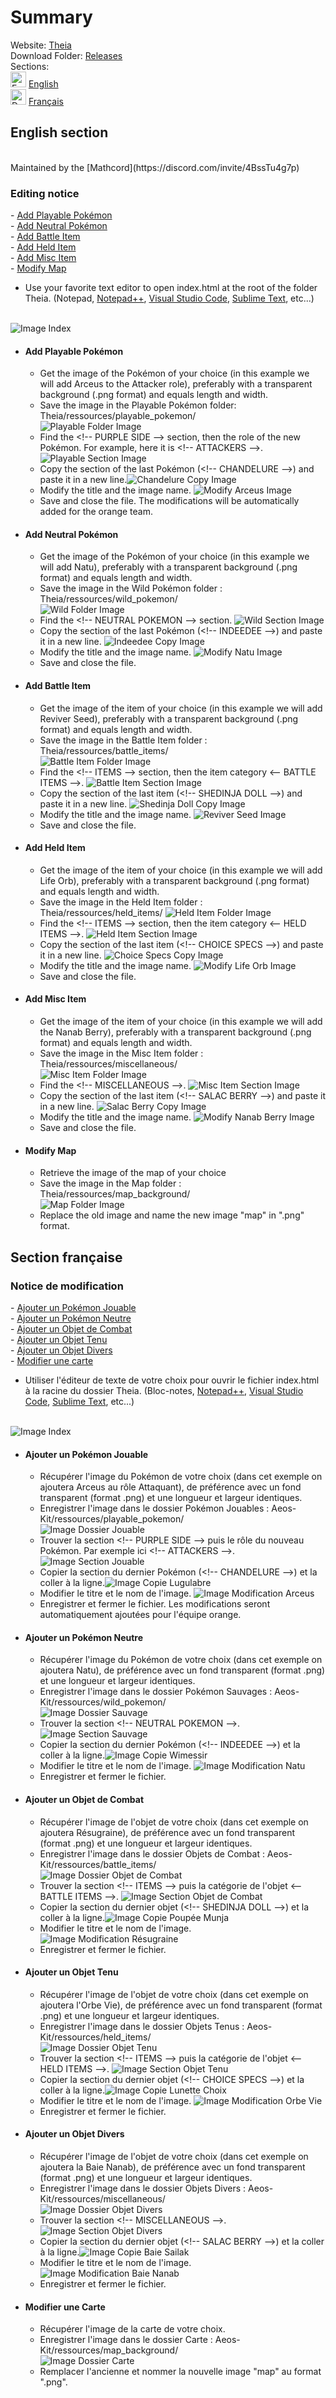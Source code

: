 # Summary
Website: [Theia](https://aeosmap.github.io/Theia/)
<br>
Download Folder:  [Releases](https://github.com/AeosMap/Theia/releases)
<br>
Sections:
<br>
<img src="ressources/icons/flag_en.png" alt="English Flag" title="English Flag" width="25px"> [English](#section-anglaise)
<br>
<img src="ressources/icons/flag_fr.png" alt="Drapeau Français" title="Drapeau Français" width="25px"> [Français](#section-française)

## English section <a name="section-anglaise"></a>
<br>
Maintained by the [Mathcord](https://discord.com/invite/4BssTu4g7p)
<br>

### Editing notice
\- [Add Playable Pokémon](#section-en-jouable)
<br>
\- [Add Neutral Pokémon](#section-en-neutre)
<br>
\- [Add Battle Item](#section-en-combat)
<br>
\- [Add Held Item](#section-en-tenu)
<br>
\- [Add Misc Item](#section-en-divers)
<br>
\- [Modify Map](#section-en-carte)

- Use your favorite text editor to open index.html at the root of the folder Theia. (Notepad, [Notepad++](https://notepad-plus-plus.org/downloads/), [Visual Studio Code](https://code.visualstudio.com/download), [Sublime Text](https://www.sublimetext.com/3), etc...)
<br>
<img src="ressources/notice/index-file.png" alt="Image Index" title="Image Index">


- #### Add Playable Pokémon <a name="section-en-jouable"></a>
    - Get the image of the Pokémon of your choice (in this example we will add Arceus to the Attacker role), preferably with a transparent background (.png format) and equals length and width.
    - Save the image in the Playable Pokémon folder: Theia/ressources/playable_pokemon/
    <br><img src="ressources/notice/folder_playable_pokemon.png" alt="Playable Folder Image" title="Playable Folder Image">
    - Find the \<!-- PURPLE SIDE --> section, then the role of the new Pokémon. For example, here it is \<!-- ATTACKERS -->.<img src="ressources/notice/section_purple.png" alt="Playable Section Image" title="Playable Section Image">
    - Copy the section of the last Pokémon (\<!-- CHANDELURE -->) and paste it in a new line.<img src="ressources/notice/copy_chandelure.png" alt="Chandelure Copy Image" title="Chandelure Copy Image">
    - Modify the title and the image name. <img src="ressources/notice/arceus_section.png" alt="Modify Arceus Image" title="Modify Arceus Image">
    - Save and close the file. The modifications will be automatically added for the orange team.

- #### Add Neutral Pokémon <a name="section-en-neutre"></a>
    - Get the image of the Pokémon of your choice (in this example we will add Natu), preferably with a transparent background (.png format) and equals length and width.
    - Save the image in the Wild Pokémon folder : Theia/ressources/wild_pokemon/
    <br><img src="ressources/notice/folder_wild_pokemon.png" alt="Wild Folder Image" title="Wild Folder Image">
    - Find the \<!-- NEUTRAL POKEMON --> section. <img src="ressources/notice/section_neutral.png" alt="Wild Section Image" title="Wild Section Image">
    - Copy the section of the last Pokémon (\<!-- INDEEDEE -->) and paste it in a new line. <img src="ressources/notice/copy_indeedee.png" alt="Indeedee Copy Image" title="Indeedee Copy Image">
    - Modify the title and the image name. <img src="ressources/notice/natu_section.png" alt="Modify Natu Image" title="Modify Natu Image">
    - Save and close the file.

- #### Add Battle Item <a name="section-en-combat"></a>
    - Get the image of the item of your choice (in this example we will add Reviver Seed), preferably with a transparent background (.png format) and equals length and width.
    - Save the image in the Battle Item folder : Theia/ressources/battle_items/ 
    <br><img src="ressources/notice/folder_battle_items.png" alt="Battle Item Folder Image" title="Battle Item Folder Image">
    - Find the \<!-- ITEMS --> section, then the item category \<-- BATTLE ITEMS -->. <img src="ressources/notice/section_battle_item.png" alt="Battle Item Section Image" title="Battle Item Section Image">
    - Copy the section of the last item (\<!-- SHEDINJA DOLL -->) and paste it in a new line. <img src="ressources/notice/copy_shedinja_doll.png" alt="Shedinja Doll Copy Image" title="Shedinja Doll Copy Image">
    - Modify the title and the image name. <img src="ressources/notice/reviver_seed_section.png" alt="Reviver Seed Image" title="Reviver Seed Image">
    - Save and close the file.

- #### Add Held Item <a name="section-en-tenu"></a>
    - Get the image of the item of your choice (in this example we will add Life Orb), preferably with a transparent background (.png format) and equals length and width.
    - Save the image in the Held Item folder : Theia/ressources/held_items/ <img src="ressources/notice/folder_held_items.png" alt="Held Item Folder Image" title="Held Item Folder Image">
    - Find the \<!-- ITEMS --> section, then the item category \<-- HELD ITEMS -->. <img src="ressources/notice/section_held_item.png" alt="Held Item Section Image" title="Held Item Section Image">
    - Copy the section of the last item (\<!-- CHOICE SPECS -->) and paste it in a new line. <img src="ressources/notice/copy_choice_specs.png" alt="Choice Specs Copy Image" title="Choice Specs Copy Image">
    - Modify the title and the image name. <img src="ressources/notice/life_orb_section.png" alt="Modify Life Orb Image" title="Modify Life Orb Image">
    - Save and close the file.

- #### Add Misc Item <a name="section-en-divers"></a>
    - Get the image of the item of your choice (in this example we will add the Nanab Berry), preferably with a transparent background (.png format) and equals length and width.
    - Save the image in the Misc Item folder : Theia/ressources/miscellaneous/ 
    <br><img src="ressources/notice/folder_miscellaneous.png" alt="Misc Item Folder Image" title="Misc Item Folder Image">
    - Find the \<!-- MISCELLANEOUS -->. <img src="ressources/notice/section_misc.png" alt="Misc Item Section Image" title="Misc Item Section Image">
    - Copy the section of the last item (\<!-- SALAC BERRY -->) and paste it in a new line. <img src="ressources/notice/copy_salac_berry.png" alt="Salac Berry Copy Image" title="Salac Berry Copy Image">
    - Modify the title and the image name. <img src="ressources/notice/nanab_berry_section.png" alt="Modify Nanab Berry Image" title="Modify Nanab Berry Image">
    - Save and close the file.

- #### Modify Map <a name="section-en-carte"></a>
    - Retrieve the image of the map of your choice
    - Save the image in the Map folder : Theia/ressources/map_background/ 
    <br><img src="ressources/notice/folder_map_background.png" alt="Map Folder Image" title="Map Folder Image">
    - Replace the old image and name the new image "map" in ".png" format.

## Section française <a name="section-française"></a>
### Notice de modification
\- [Ajouter un Pokémon Jouable](#section-fr-jouable)
<br>
\- [Ajouter un Pokémon Neutre](#section-fr-neutre)
<br>
\- [Ajouter un Objet de Combat](#section-fr-combat)
<br>
\- [Ajouter un Objet Tenu](#section-fr-tenu)
<br>
\- [Ajouter un Objet Divers](#section-fr-divers)
<br>
\- [Modifier une carte](#section-fr-carte)

- Utiliser l'éditeur de texte de votre choix pour ouvrir le fichier index.html à la racine du dossier Theia. (Bloc-notes, [Notepad++](https://notepad-plus-plus.org/downloads/), [Visual Studio Code](https://code.visualstudio.com/download), [Sublime Text](https://www.sublimetext.com/3), etc...)
<br>
<img src="ressources/notice/index-file.png" alt="Image Index" title="Image Index">


- #### Ajouter un Pokémon Jouable <a name="section-fr-jouable"></a>
    - Récupérer l'image du Pokémon de votre choix (dans cet exemple on ajoutera Arceus au rôle Attaquant), de préférence avec un fond transparent (format .png) et une longueur et largeur identiques.
    - Enregistrer l'image dans le dossier Pokémon Jouables : Aeos-Kit/ressources/playable_pokemon/
    <br><img src="ressources/notice/folder_playable_pokemon.png" alt="Image Dossier Jouable" title="Image Dossier Jouable">
    - Trouver la section \<!-- PURPLE SIDE --> puis le rôle du nouveau Pokémon. Par exemple ici \<!-- ATTACKERS -->.<img src="ressources/notice/section_purple.png" alt="Image Section Jouable" title="Image Section Jouable">
    - Copier la section du dernier Pokémon (\<!-- CHANDELURE -->) et la coller à la ligne.<img src="ressources/notice/copy_chandelure.png" alt="Image Copie Lugulabre" title="Image Copie Lugulabre">
    - Modifier le titre et le nom de l'image. <img src="ressources/notice/arceus_section.png" alt="Image Modification Arceus" title="Image Modification Arceus">
    - Enregistrer et fermer le fichier. Les modifications seront automatiquement ajoutées pour l'équipe orange.

- #### Ajouter un Pokémon Neutre <a name="section-fr-neutre"></a>
    - Récupérer l'image du Pokémon de votre choix (dans cet exemple on ajoutera Natu), de préférence avec un fond transparent (format .png) et une longueur et largeur identiques.
    - Enregistrer l'image dans le dossier Pokémon Sauvages : Aeos-Kit/ressources/wild_pokemon/
    <br><img src="ressources/notice/folder_wild_pokemon.png" alt="Image Dossier Sauvage" title="Image Dossier Sauvage">
    - Trouver la section \<!-- NEUTRAL POKEMON -->. <img src="ressources/notice/section_neutral.png" alt="Image Section Sauvage" title="Image Section Sauvage">
    - Copier la section du dernier Pokémon (\<!-- INDEEDEE -->) et la coller à la ligne.<img src="ressources/notice/copy_indeedee.png" alt="Image Copie Wimessir" title="Image Copie Wimessir">
    - Modifier le titre et le nom de l'image. <img src="ressources/notice/natu_section.png" alt="Image Modification Natu" title="Image Modification Natu">
    - Enregistrer et fermer le fichier.

- #### Ajouter un Objet de Combat <a name="section-fr-combat"></a>
    - Récupérer l'image de l'objet de votre choix (dans cet exemple on ajoutera Résugraine), de préférence avec un fond transparent (format .png) et une longueur et largeur identiques.
    - Enregistrer l'image dans le dossier Objets de Combat : Aeos-Kit/ressources/battle_items/
    <br><img src="ressources/notice/folder_battle_items.png" alt="Image Dossier Objet de Combat" title="Image Dossier Objet de Combat">
    - Trouver la section \<!-- ITEMS --> puis la catégorie de l'objet \<-- BATTLE ITEMS -->. <img src="ressources/notice/section_battle_item.png" alt="Image Section Objet de Combat" title="Image Section Objet de Combat">
    - Copier la section du dernier objet (\<!-- SHEDINJA DOLL -->) et la coller à la ligne.<img src="ressources/notice/copy_shedinja_doll.png" alt="Image Copie Poupée Munja" title="Image Copie Poupée Munja">
    - Modifier le titre et le nom de l'image. <img src="ressources/notice/reviver_seed_section.png" alt="Image Modification Résugraine" title="Image Modification Résugraine">
    - Enregistrer et fermer le fichier.

- #### Ajouter un Objet Tenu <a name="section-fr-tenu"></a>
    - Récupérer l'image de l'objet de votre choix (dans cet exemple on ajoutera l'Orbe Vie), de préférence avec un fond transparent (format .png) et une longueur et largeur identiques.
    - Enregistrer l'image dans le dossier Objets Tenus : Aeos-Kit/ressources/held_items/
    <br><img src="ressources/notice/folder_held_items.png" alt="Image Dossier Objet Tenu" title="Image Dossier Objet Tenu">
    - Trouver la section \<!-- ITEMS --> puis la catégorie de l'objet \<-- HELD ITEMS -->. <img src="ressources/notice/section_held_item.png" alt="Image Section Objet Tenu" title="Image Section Objet Tenu">
    - Copier la section du dernier objet (\<!-- CHOICE SPECS -->) et la coller à la ligne.<img src="ressources/notice/copy_choice_specs.png" alt="Image Copie Lunette Choix" title="Image Copie Lunette Choix">
    - Modifier le titre et le nom de l'image. <img src="ressources/notice/life_orb_section.png" alt="Image Modification Orbe Vie" title="Image Modification Orbe Vie">
    - Enregistrer et fermer le fichier.

- #### Ajouter un Objet Divers <a name="section-fr-divers"></a>
    - Récupérer l'image de l'objet de votre choix (dans cet exemple on ajoutera la Baie Nanab), de préférence avec un fond transparent (format .png) et une longueur et largeur identiques.
    - Enregistrer l'image dans le dossier Objets Divers : Aeos-Kit/ressources/miscellaneous/
    <br><img src="ressources/notice/folder_miscellaneous.png" alt="Image Dossier Objet Divers" title="Image Dossier Objet Divers">
    - Trouver la section \<!-- MISCELLANEOUS -->. <img src="ressources/notice/section_misc.png" alt="Image Section Objet Divers" title="Image Section Objet Divers">
    - Copier la section du dernier objet (\<!-- SALAC BERRY -->) et la coller à la ligne.<img src="ressources/notice/copy_salac_berry.png" alt="Image Copie Baie Sailak" title="Image Copie Baie Sailak">
    - Modifier le titre et le nom de l'image. <img src="ressources/notice/nanab_berry_section.png" alt="Image Modification Baie Nanab" title="Image Modification Baie Nanab">
    - Enregistrer et fermer le fichier.

- #### Modifier une Carte <a name="section-fr-carte"></a>
    - Récupérer l'image de la carte de votre choix.
    - Enregistrer l'image dans le dossier Carte : Aeos-Kit/ressources/map_background/
    <br><img src="ressources/notice/folder_map_background.png" alt="Image Dossier Carte" title="Image Dossier Carte">
    - Remplacer l'ancienne et nommer la nouvelle image "map" au format ".png".
